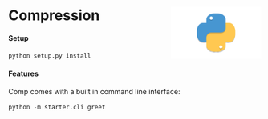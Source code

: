 <h1>Compression<img src='https://github.com/yngtodd/compression/blob/main/img/snek.png' align='right' width='180' height='104'></h1>

#### Setup
```
python setup.py install
```
#### Features

Comp comes with a built in command line interface:

```python
python -m starter.cli greet
```
